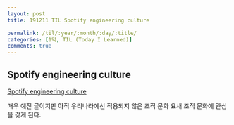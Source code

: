 ```yaml
---
layout: post
title: 191211 TIL Spotify engineering culture

permalink: /til/:year/:month/:day/:title/
categories: [1막, TIL (Today I Learned)]
comments: true
---
```


## Spotify engineering culture

[Spotify engineering culture](https://labs.spotify.com/2014/03/27/spotify-engineering-culture-part-1/)

매우 예전 글이지만 아직 우리나라에선 적용되지 않은 조직 문화
요새 조직 문화에 관심을 갖게 된다.
